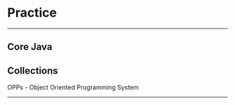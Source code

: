 # Practice
**********
Core Java
------------------------------------------
Collections
--------------------------------------------
OPPs - Object Oriented Programming System
*********
